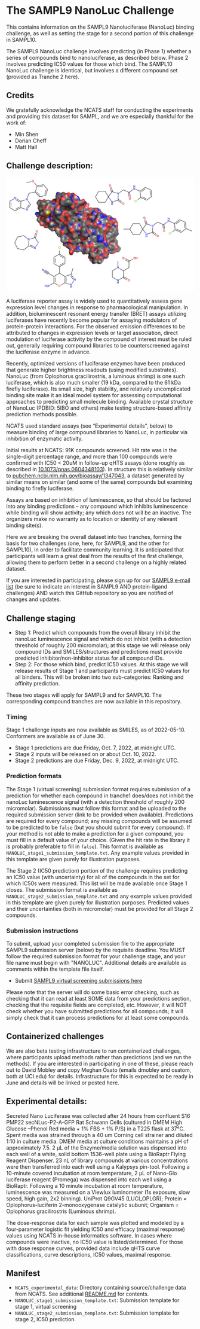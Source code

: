 # The SAMPL9 NanoLuc Challenge

This contains information on the SAMPL9 Nanoluciferase (NanoLuc) binding challenge, as well as setting the stage for a second portion of this challenge in SAMPL10.

The SAMPL9 NanoLuc challenge involves predicting (in Phase 1) whether a series of compounds bind to nanoluciferase, as described below. Phase 2 involves predicting IC50 values for those which bind. The SAMPL10 NanoLuc challenge is identical, but involves a different compound set (provided as Tranche 2 here).

## Credits

We gratefully acknowledge the NCATS staff for conducting the experiments and providing this dataset for SAMPL, and we are especially thankful for the work of:
- Min Shen
- Dorian Cheff
- Matt Hall

## Challenge description:

![](images/NanoLuc.jpeg)

A luciferase reporter assay is widely used to quantitatively assess gene expression level changes in response to pharmacological manipulation. In addition, bioluminescent resonant energy transfer (BRET) assays utilizing luciferases have recently become popular for assaying modulators of protein-protein interactions. For the observed emission differences to be attributed to changes in expression levels or target association, direct modulation of luciferase activity by the compound of interest must be ruled out, generally requiring compound libraries to be counterscreened against the luciferase enzyme in advance.

Recently, optimized versions of luciferase enzymes have been produced that generate higher brightness readouts (using modified substrates). NanoLuc (from Oplophorus gracilirostris, a luminous shrimp) is one such luciferase, which is also much smaller (19 kDa, compared to the 61 kDa firefly luciferase). Its small size, high stability, and relatively uncomplicated binding site make it an ideal model system for assessing computational approaches to predicting small molecule binding. Available crystal structure of NanoLuc (PDBID: 5IBO and others) make testing structure-based affinity prediction methods possible.

NCATS used standard assays (see “Experimental details”, below) to measure binding of large compound libraries to NanoLuc, in particular via inhibition of enzymatic activity.

Initial results at NCATS: 91K compounds screened. Hit rate was in the single-digit percentage range, and more than 100 compounds were confirmed with IC50 < 20uM in follow-up qHTS assays (done roughly as described in [10.1073/pnas.0604348103](https://dx.doi.org/10.1073/pnas.0604348103)). In structure this is relatively similar to [pubchem.ncbi.nlm.nih.gov/bioassay/1347043](http://pubchem.ncbi.nlm.nih.gov/bioassay/1347043), a dataset generated by similar means on similar (and some of the same) compounds but examining binding to firefly luciferase.  

Assays are based on inhibition of luminescence, so that should be factored into any binding predictions – any compound which inhibits luminescence while binding will show activity; any which does not will be an inactive. The organizers make no warranty as to location or identity of any relevant binding site(s).

Here we are breaking the overall dataset into two tranches, forming the basis for two challenges (one, here, for SAMPL9, and the other for SAMPL10), in order to facilitate community learning. It is anticipated that participants will learn a great deal from the results of the first challenge, allowing them to perform better in a second challenge on a highly related dataset.

If you are interested in participating, please sign up for our [SAMPL9 e-mail list](http://eepurl.com/dPj11j) (be sure to indicate an interest in SAMPL9 AND protein-ligand challenges) AND watch this GitHub repository so you are notified of changes and updates.

## Challenge staging

- Step 1: Predict which compounds from the overall library inhibit the nanoLuc luminescence signal and which do not inhibit (with a detection threshold of roughly 200 micromolar); at this stage we will release only compound IDs and SMILES/structures and predictions must provide predicted inhibitor/non-inhibitor status for all compound IDs.
- Step 2: For those which bind, predict IC50 values. At this stage we will release results of Stage 1 and participants must predict IC50 values for all binders. This will be broken into two sub-categories: Ranking and affinity prediction.

These two stages will apply for SAMPL9 and for SAMPL10. The corresponding compound tranches are now available in this repository.

### Timing

Stage 1 challenge inputs are now available as SMILES, as of 2022-05-10. Conformers are available as of June 30.

- Stage 1 predictions are due Friday, Oct. 7, 2022, at midnight UTC.
- Stage 2 inputs will be released on or about Oct. 10, 2022.
- Stage 2 predictions are due Friday, Dec. 9, 2022, at midnight UTC.

### Prediction formats

The Stage 1 (virtual screening) submission format requires submission of a prediction for whether each compound in tranche1 does/does not inhibit the nanoLuc luminescence signal (with a detection threshold of roughly 200 micromolar). Submissions must follow this format and be uploaded to the required submission server (link to be provided when available). Predictions are required for every compound; any missing compounds will be assumed to be predicted to be `false` (but you should submit for every compound). If your method is not able to make a prediction for a given compound, you must fill in a default value of your choice. (Given the hit rate in the library it is probably preferable to fill in `false`). This format is available as `NANOLUC_stage1_submission_template.txt`. Any example values provided in this template are given purely for illustration purposes.

The Stage 2 (IC50 prediction) portion of the challenge requires predicting an IC50 value (with uncertainty) for all of the compounds in the set for which IC50s were measured. This list will be made available once Stage 1 closes. The submission format is available as `NANOLUC_stage2_submission_template.txt` and any example values provided in this template are given purely for illustration purposes. Predicted values and their uncertainties (both in micromolar) must be provided for all Stage 2 compounds.



### Submission instructions

To submit, upload your completed submission file to the appropriate SAMPL9 submission server (below) by the requisite deadline. You MUST follow the required submission format for your challenge stage, and your file name must begin with "NANOLUC". Additional details are available as comments within the template file itself.
- Submit [SAMPL9 virtual screening submissions here](https://submit.samplchallenges.org/submit/SAMPL9-VS)

Please note that the server will do some basic error checking, such as checking that it can read at least SOME data from your predictions section, checking that the requisite fields are completed, etc. However, it will NOT check whether you have submitted predictions for all compounds; it will simply check that it can process predictions for at least some compounds.

## Containerized challenges

We are also beta testing infrastructure to run containerized challenges, where participants upload methods rather than predictions (and we run the methods). If you are interested in participating in one of these, please reach out to David Mobley and copy Meghan Osato (emails dmobley and osatom, both at UCI.edu) for details. Infrastructure for this is expected to be ready in June and details will be linked or posted here.

## Experimental details:
Secreted Nano Luciferase was collected after 24 hours from confluent S16 PMP22 secNLuc-P2-A-GFP Rat Schwann Cells (cultured in DMEM High Glucose –Phenol Red media + 1% FBS + 1% P/S) in a T225 flask at 37°C. Spent media was strained through a 40 um Corning cell strainer and diluted 1:10 in culture media. DMEM media at culture conditions maintains a pH of approximately 7.5. 2 µL of the Enzyme/media solution was dispensed into each well of a white, solid bottom 1536-well plate using a BioRaptr Flying Reagent Dispenser. 23 nL of library compounds at various concentrations were then transferred into each well using a Kalypsys pin-tool. Following a 10-minute covered incubation at room temperature, 2 µL of Nano-Glo luciferase reagent (Promega) was dispensed into each well using a BioRaptr. Following a 10 minute incubation at room temperature, luminescence was measured on a Viewlux luminometer (1s exposure, slow speed, high gain, 2x2 binning). UniProt Q9GV45 (LUCI_OPLGR); Protein = Oplophorus-luciferin 2-monooxygenase catalytic subunit; Organism = Oplophorus gracilirostris (Luminous shrimp).

The dose-response data for each sample was plotted and modeled by a four-parameter logistic fit yielding IC50 and efficacy (maximal response) values using NCATS in-house informatics software. In cases where compounds were inactive, no IC50 value is listed/determined. For those with dose response curves, provided data include qHTS curve classifications, curve descriptions, IC50 values, maximal response.

## Manifest
- `NCATS_experimental_data`: Directory containing source/challenge data from NCATS. See additional [README.md](NCATS_experimental_data/README.md) for contents.
- `NANOLUC_stage1_submission_template.txt`: Submission template for stage 1, virtual screening
- `NANOLUC_stage2_submission_template.txt`: Submission template for stage 2, IC50 prediction.
